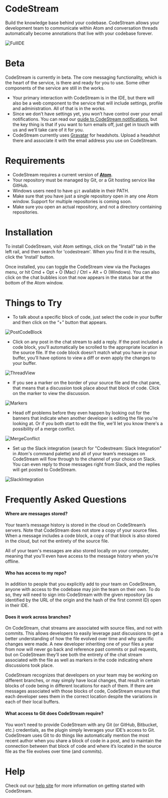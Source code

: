 # CodeStream

Build the knowledge base behind your codebase. CodeStream allows your development team to communicate within Atom and conversation threads automatically become annotations that live with your codebase forever.

![FullIDE](https://codestream.zendesk.com/hc/article_attachments/360000712271/CodeStream.png)

# Beta

CodeStream is currently in beta. The core messaging functionality, which is the heart of the service, is there and ready for you to use. Some other components of the service are still in the works.

* Your primary interaction with CodeStream is in the IDE, but there will also be a web component to the service that will include settings, profile and administration. All of that is in the works.
* Since we don’t have settings yet, you won’t have control over your email notifications. You can read our [guide to CodeStream notifications](https://help.codestream.com/hc/en-us/articles/360000327691-Guide-to-CodeStream-notifications), but the key thing is that if you want to turn emails off, just get in touch with us and we’ll take care of it for you.
* CodeStream currently uses [Gravatar](https://gravatar.com) for headshots. Upload a headshot there and associate it with the email address you use on CodeStream.

# Requirements

* CodeStream requires a current version of **[Atom](https://atom.io/)**.
* Your repository must be managed by Git, or a Git hosting service like GitHub.
* Windows users need to have `git` available in their PATH.
* Make sure that you have just a single repository open in any one Atom window. Support for multiple repositories is coming soon.
* Make sure you open an actual repository, and not a directory containing repositories.

# Installation

To install CodeStream, visit Atom settings, click on the "Install" tab in the left rail, and then search for 'codestream'. When you find it in the results, click the 'Install' button.

Once installed, you can toggle the CodeStream view via the Packages menu, or hit Cmd + Opt + O (Mac) / Ctrl + Alt + O (Windows). You can also click on the chat bubbles icon that now appears in the status bar at the bottom of the Atom window.

# Things to Try

* To talk about a specific block of code, just select the code in your buffer and then click on the “+” button that appears.

![PostCodeBlock](https://codestream.zendesk.com/hc/article_attachments/360000889751/PlusButton.png)

* Click on any post in the chat stream to add a reply. If the post included a code block, you’ll automatically be scrolled to the appropriate location in the source file. If the code block doesn’t match what you have in your buffer, you’ll have options to view a diff or even apply the changes to your buffer.

![ThreadView](https://codestream.zendesk.com/hc/article_attachments/360000885912/Screen_Shot_2018-02-08_at_4.59.26_PM.png)

* If you see a marker on the border of your source file and the chat pane, that means that a discussion took place about that block of code. Click on the marker to view the discussion.

![Markers](https://codestream.zendesk.com/hc/article_attachments/360000889931/Marker.png)

* Head off problems before they even happen by looking out for the banners that indicate when another developer is editing the file you're looking at. Or if you both start to edit the file, we'll let you know there's a possibility of a merge conflict.

![MergeConflict](https://help.codestream.com/hc/article_attachments/360001973651/Banner_MergeConflict.png)

* Set up the Slack integration (search for "Codestream: Slack Integration" in Atom's command palette) and all of your team’s messages on CodeStream will flow through to the channel of your choice on Slack. You can even reply to those messages right from Slack, and the replies will get posted to CodeStream.

![SlackIntegration](https://help.codestream.com/hc/article_attachments/360002212591/SlackCSBot.png)

# Frequently Asked Questions

#### Where are messages stored?

Your team’s message history is stored in the cloud on CodeStream’s servers. Note that CodeStream does not store a copy of your source files. When a message includes a code block, a copy of that block is also stored in the cloud, but not the entirety of the source file.

All of your team's messages are also stored locally on your computer, meaning that you'll even have access to the message history when you're offline.

#### Who has access to my repo?

In addition to people that you explicitly add to your team on CodeStream, anyone with access to the codebase may join the team on their own. To do so, they will need to sign into CodeStream with the given repository (as identified by the URL of the origin and the hash of the first commit ID) open in their IDE.

#### Does it work across branches?

On CodeStream, chat streams are associated with source files, and not with commits. This allows developers to easily leverage past discussions to get a better understanding of how the file evolved over time and why specific changes were made. A new developer inheriting one of your files a year from now will never go back and reference past commits or pull requests, but on CodeStream they’ll see both the entirety of the chat stream associated with the file as well as markers in the code indicating where discussions took place.

CodeStream recognizes that developers on your team may be working on different branches, or may simply have local changes, that result in certain blocks of code being in different locations for each of them. If there are messages associated with those blocks of code, CodeStream ensures that each developer sees them in the correct location despite the variations in each of their local buffers.

#### What access to Git does CodeStream require?

You won’t need to provide CodeStream with any Git (or GitHub, Bitbucket, etc.) credentials, as the plugin simply leverages your IDE’s access to Git. CodeStream uses Git to do things like automatically mention the most recent author when you share a block of code in a post, and to maintain the connection between that block of code and where it’s located in the source file as the file evolves over time (and commits).

# Help

Check out our [help site](https://help.codestream.com) for more information on getting started with CodeStream.
